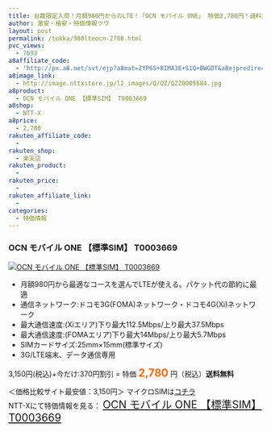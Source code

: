 ```yaml
---
title: 台数限定入荷！月額980円からのLTE！「OCN モバイル ONE」 特価2,780円！送料無料！
author: 激安・格安・特価情報ツウ
layout: post
permalink: /tokka/980lteocn-2780.html
pvc_views:
  - 7693
a8affiliate_code:
  - 'http://px.a8.net/svt/ejp?a8mat=ZYP6S+8IMA3E+S1Q+BWGDT&a8ejpredirect=http://nttxstore.jp/_II_QZZ0005684'
a8image_link:
  - http://image.nttxstore.jp/l2_images/Q/QZ/QZZ0005684.jpg
a8product:
  - OCN モバイル ONE 【標準SIM】 T0003669
a8shop:
  - NTT-X
a8price:
  - 2,780
rakuten_affiliate_code:
  - 
rakuten_shop:
  - 楽天店
rakuten_product:
  - 
rakuten_price:
  - 
rakuten_affiliate_link:
  - 
categories:
  - 特価情報
---
```

### OCN モバイル ONE 【標準SIM】 T0003669

<div class="img-bg2 img_L">
  <a title="OCN モバイル ONE 【標準SIM】 T0003669" href="http://px.a8.net/svt/ejp?a8mat=ZYP6S+8IMA3E+S1Q+BWGDT&a8ejpredirect=http://nttxstore.jp/_II_QZZ0005684" target="_blank"><img src="http://i0.wp.com/image.nttxstore.jp/l2_images/Q/QZ/QZZ0005684.jpg?resize=120%2C120" border="0" alt="OCN モバイル ONE 【標準SIM】 T0003669" style="border: 0pt none;" data-recalc-dims="1" /></a>
</div>

<!--more-->

  * 月額980円から最適なコースを選んでLTEが使える。パケット代の節約に最適
  * 通信ネットワーク:ドコモ3G(FOMA)ネットワーク・ドコモ4G(Xi)ネットワーク
  * 最大通信速度:(Xiエリア)下り最大112.5Mbps/上り最大37.5Mbps
  * 最大通信速度:(FOMAエリア)下り最大14Mbps/上り最大5.7Mbps
  * SIMカードサイズ:25mm×15mm(標準サイズ)
  * 3G/LTE端末、データ通信専用

3,150円(税込)+今だけ:370円割引 = 特価 <span style="color: #ff6600; font-size: 150%;"><strong>2,780</strong></span> 円（税込）**送料無料**  
  
＜価格比較サイト最安値：3,150円＞ マイクロSIMは<a href="http://px.a8.net/svt/ejp?a8mat=ZYP6S+8IMA3E+S1Q+BWGDT&#038;a8ejpredirect=http://nttxstore.jp/_II_QZZ0005685" target="_blank">コチラ</a>  
NTT-Xにて特価情報を見る： <span style="font-size: 150%;"><a href="http://px.a8.net/svt/ejp?a8mat=ZYP6S+8IMA3E+S1Q+BWGDT&a8ejpredirect=http://nttxstore.jp/_II_QZZ0005684" target="_blank">OCN モバイル ONE 【標準SIM】 T0003669</a></span>